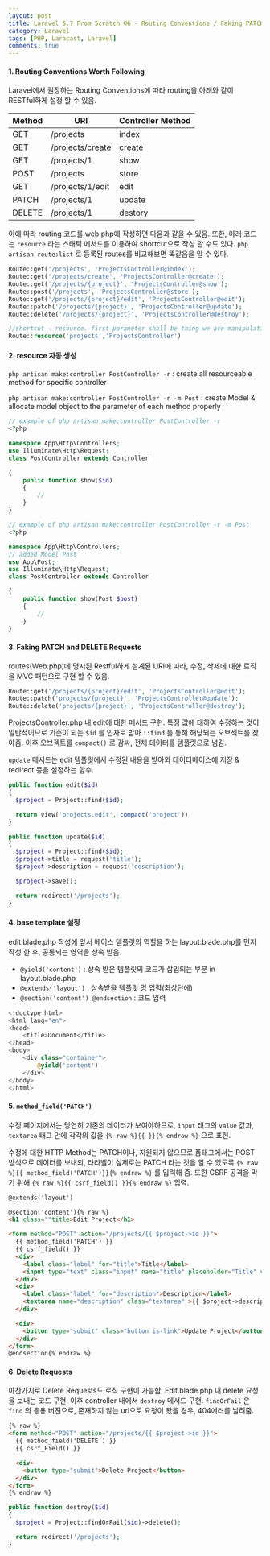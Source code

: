 ```yaml
---
layout: post
title: Laravel 5.7 From Scratch 06 - Routing Conventions / Faking PATCH & DELETE request
category: Laravel
tags: [PHP, Laracast, Laravel]
comments: true
---
```




#### 1. Routing Conventions Worth Following

Laravel에서 권장하는 Routing Conventions에 따라 routing을 아래와 같이 RESTful하게 설정 할 수 있음.

| Method | URI              | Controller Method |
| ------ | ---------------- | ----------------- |
| GET    | /projects        | index             |
| GET    | /projects/create | create            |
| GET    | /projects/1      | show              |
| POST   | /projects        | store             |
| GET    | /projects/1/edit | edit              |
| PATCH  | /projects/1      | update            |
| DELETE | /projects/1      | destory           |

이에 따라 routing 코드를 web.php에 작성하면 다음과 같을 수 있음. 또한, 아래 코드는 `resource`  라는 스태틱 메서드를 이용하여 shortcut으로 작성 할 수도 있다. `php artisan route:list` 로 등록된 routes를 비교해보면 똑같음을 알 수 있다.

```php
Route::get('/projects', 'ProjectsController@index');
Route::get('/projects/create', 'ProjectsController@create');
Route::get('/projects/{project}', 'ProjectsController@show');
Route::post('/projects', 'ProjectsController@store');
Route::get('/projects/{project}/edit', 'ProjectsController@edit');
Route::patch('/projects/{project}', 'ProjectsController@update');
Route::delete('/projects/{project}', 'ProjectsController@destroy');

//shortcut - resource. first parameter shall be thing we are manipulating
Route::resource('projects','ProjectsController')
```



#### 2. resource 자동 생성

`php artisan make:controller PostController -r` : create all resourceable method for specific controller

`php artisan make:controller PostController -r -m Post` : create Model & allocate model object to the parameter of each method properly

```php
// example of php artisan make:controller PostController -r
<?php

namespace App\Http\Controllers;
use Illuminate\Http\Request;
class PostController extends Controller

{
    public function show($id)
    {
        //
    }
}

// example of php artisan make:controller PostController -r -m Post
<?php

namespace App\Http\Controllers;
// added Model Post
use App\Post;
use Illuminate\Http\Request;
class PostController extends Controller

{
    public function show(Post $post)
    {
        //
    }
}
```



#### 3. Faking PATCH and DELETE Requests

routes(Web.php)에 명시된 Restful하게 설계된 URI에 따라, 수정, 삭제에 대한 로직을 MVC 패턴으로 구현 할 수 있음.

```php
Route::get('/projects/{project}/edit', 'ProjectsController@edit');
Route::patch('projects/{project}', 'ProjectsController@update');
Route::delete('projects/{project}', 'ProjectsController@destroy');
```

ProjectsController.php 내 edit에 대한 메서드 구현. 특정 값에 대하여 수정하는 것이 일반적이므로 기준이 되는 `$id` 를 인자로 받아 `::find` 를 통해 해당되는 오브젝트를 찾아줌. 이후 오브젝트를 `compact()` 로 감싸, 전체 데이터를 템플릿으로 넘김.

`update` 메서드는 edit 템플릿에서 수정된 내용을 받아와 데이터베이스에 저장 & redirect 등을 설정하는 함수.

```php
public function edit($id)
{
  $project = Project::find($id);

  return view('projects.edit', compact('project'))
}

public function update($id)
{
  $project = Project::find($id);
  $project->title = request('title');
  $project->description = request('description');

  $project->save();

  return redirect('/projects');
}
```



#### 4. base template 설정

edit.blade.php 작성에 앞서 베이스 템플릿의 역할을 하는 layout.blade.php를 먼저 작성 한 후, 공통되는 영역을 상속 받음.

- `@yield('content')` : 상속 받은 템플릿의 코드가 삽입되는 부분 in layout.blade.php
- `@extends('layout')` : 상속받을 템플릿 명 입력(최상단에)
- `@section('content') @endsection` : 코드 입력

```php
<!doctype html>
<html lang="en">
<head>
    <title>Document</title>
</head>
<body>
    <div class="container">
        @yield('content')
    </div>
</body>
</html>
```



#### 5. `method_field('PATCH')`

수정 페이지에서는 당연히 기존의 데이터가 보여야하므로, `input` 태그의 `value` 값과, `textarea` 태그 안에 각각의 값을 `{% raw %}{{ }}{% endraw %}` 으로 표현.

수정에 대한 HTTP Method는 PATCH이나, 지원되지 않으므로 폼태그에서는 POST 방식으로 데이터를 보내되, 라라벨이 실제로는 PATCH 라는 것을 알 수 있도록 `{% raw %}{{ method_field('PATCH')}}{% endraw %}` 를 입력해 줌. 또한 CSRF 공격을 막기 위해 `{% raw %}{{ csrf_field() }}{% endraw %}`  입력.

```html
@extends('layout')

@section('content'){% raw %}
<h1 class=""title>Edit Project</h1>

<form method="POST" action="/projects/{{ $project->id }}">
  {{ method_field('PATCH') }}
  {{ csrf_field() }}
  <div>
    <label class="label" for="title">Title</label>
    <input type="text" class="input" name="title" placeholder="Title" value="{{ $project->title }}">
  </div>
  <div>
    <label class="label" for="description">Description</label>
    <textarea name="description" class="textarea" >{{ $project->description }}</textarea>
  </div>

  <div>
    <button type="submit" class="button is-link">Update Project</button>
  </div>
</form>
@endsection{% endraw %}
```



#### 6. Delete Requests

마찬가지로 Delete Requests도 로직 구현이 가능함. Edit.blade.php 내 delete 요청을 보내는 코드 구현. 이후 controller 내에서 `destroy` 메서드 구현. `findOrFail` 은 `find` 의 응용 버젼으로, 존재하지 않는 url으로 요청이 왔을 경우, 404에러를 날려줌.

```html
{% raw %}
<form method="POST" action="/projects/{{ $project->id }}">
  {{ method_field('DELETE') }}
  {{ csrf_Field() }}

  <div>
    <button type="submit">Delete Project</button>
  </div>
</form>
{% endraw %}
```

```php
public function destroy($id)
{
  $project = Project::findOrFail($id)->delete();

  return redirect('/projects');
}
```
